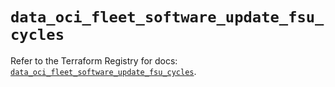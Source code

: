 # `data_oci_fleet_software_update_fsu_cycles`

Refer to the Terraform Registry for docs: [`data_oci_fleet_software_update_fsu_cycles`](https://registry.terraform.io/providers/oracle/oci/6.18.0/docs/data-sources/fleet_software_update_fsu_cycles).
